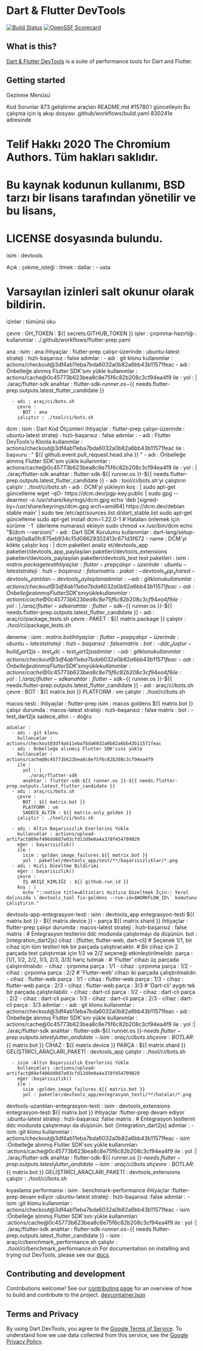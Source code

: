 # Dart & Flutter DevTools

[![Build Status](https://github.com/flutter/devtools/workflows/devtools/badge.svg)](https://github.com/flutter/devtools/actions)
[![OpenSSF Scorecard](https://api.securityscorecards.dev/projects/github.com/flutter/devtools/badge)](https://deps.dev/project/github/flutter%2Fdevtools)

## What is this?

[Dart & Flutter DevTools](https://docs.flutter.dev/tools/devtools) is a suite of performance tools for Dart and Flutter.

## Getting started


Gezinme Menüsü

Kod
Sorunlar
873
geliştirme araçları
README.md #15780'i güncelleyin
Bu çalışma için iş akışı dosyası
.github/workflows/build.yaml 830241e adresinde
# Telif Hakkı 2020 The Chromium Authors. Tüm hakları saklıdır.
# Bu kaynak kodunun kullanımı, BSD tarzı bir lisans tarafından yönetilir ve bu lisans,
# LICENSE dosyasında bulundu.

isim : devtools

Açık :
  çekme_isteği :
  itmek :
    dallar :
      - usta

# Varsayılan izinleri salt okunur olarak bildirin.
izinler : tümünü oku

çevre :
  GH_TOKEN : ${{ secrets.GITHUB_TOKEN }}
işler :
  çırpınma-hazırlığı :
    kullanımlar : ./.github/workflows/flutter-prep.yaml

  ana :
    isim : ana
    ihtiyaçlar : flutter-prep
    çalışır-üzerinde : ubuntu-latest
    strateji :
      hızlı-başarısız : false
    adımlar :
      - adı : git klonu
        kullanımlar : actions/checkout@3df4ab11eba7bda6032a0b82a6bb43b11571feac
      - adı : Önbelleğe alınmış Flutter SDK'sını yükle
        kullanımlar : actions/cache@0c45773b623bea8c8e75f6c82b208c3cf94ea4f9
        ile :
          yol : |
            ./araç/flutter-sdk
          anahtar : flutter-sdk-${{ runner.os }}-${{ needs.flutter-prep.outputs.latest_flutter_candidate }}

      - adı : araç/ci/bots.sh
        çevre :
          BOT : ana
        çalıştır : ./tool/ci/bots.sh

  dcm :
    isim : Dart Kod Ölçümleri
    ihtiyaçlar : flutter-prep
    çalışır-üzerinde : ubuntu-latest
    strateji :
      hızlı-başarısız : false
    adımlar :
      - adı : Flutter DevTools'u Klonla
        kullanımlar : actions/checkout@3df4ab11eba7bda6032a0b82a6bb43b11571feac
        ile :
          başvuru : " ${{ github.event.pull_request.head.sha }} "
      - adı : Önbelleğe alınmış Flutter SDK'sını yükle
        kullanımlar : actions/cache@0c45773b623bea8c8e75f6c82b208c3cf94ea4f9
        ile :
          yol : |
            ./araç/flutter-sdk
          anahtar : flutter-sdk-${{ runner.os }}-${{ needs.flutter-prep.outputs.latest_flutter_candidate }}
      - adı : tool/ci/bots.sh'yi çalıştırın
        çalıştır : ./tool/ci/bots.sh
      - adı : DCM'yi yükleyin
        koş : |
          sudo apt-get güncelleme
          wget -qO- https://dcm.dev/pgp-key.public | sudo gpg --dearmor -o /usr/share/keyrings/dcm.gpg
          echo 'deb [signed-by=/usr/share/keyrings/dcm.gpg arch=amd64] https://dcm.dev/debian stable main' | sudo tee /etc/apt/sources.list.d/dart_stable.list
          sudo apt-get güncelleme
          sudo apt-get install dcm=1.22.0-1 # Hataları önlemek için sürüme `-1` (derleme numarası) ekleyin
          sudo chmod +x /usr/bin/dcm
          echo "$(dcm --version)"
      - adı : Dart SDK Kurulumu
        kullanımlar : dart-lang/setup-dart@0a8a0fc875eb934c15d08629302413c671d3f672
      - name : DCM'yi kökte çalıştır
        koş : |
          dcm paketleri analiz et/devtools_app paketleri/devtools_app_paylaşılan paketleri/devtools_extensions paketleri/devtools_paylaşılan paketleri/devtools_test
  test paketleri :
    isim : ${{ matrix.package }} test
    ihtiyaçlar : flutter-prep
    çalışır-üzerinde : ubuntu-latest
    strateji :
      hızlı-başarısız : false
      matris :
        paket :
          - devtools_app_shared
          - devtools_uzantıları
          - devtools_paylaşılan
    adımlar :
      - adı : git klonu
        kullanımlar : actions/checkout@3df4ab11eba7bda6032a0b82a6bb43b11571feac
      - adı : Önbelleğe alınmış Flutter SDK'sını yükle
        kullanımlar : actions/cache@0c45773b623bea8c8e75f6c82b208c3cf94ea4f9
        ile :
          yol : |
            ./araç/flutter-sdk
          anahtar : flutter-sdk-${{ runner.os }}-${{ needs.flutter-prep.outputs.latest_flutter_candidate }}
      - adı : araç/ci/package_tests.sh
        çevre :
          PAKET : ${{ matrix.package }}
        çalıştır : ./tool/ci/package_tests.sh

  deneme :
    isim : ${{ matrix.bot }}
    ihtiyaçlar : flutter-prep
    çalışır-üzerinde : ubuntu-latest
    strateji :
      hızlı-başarısız : false
      matris :
        bot :
          - ddc_oluştur
          - build_dart2js
          - test_ddc
          - test_dart2js
    adımlar :
      - adı : git klonu
        kullanımlar : actions/checkout@3df4ab11eba7bda6032a0b82a6bb43b11571feac
      - adı : Önbelleğe alınmış Flutter SDK'sını yükle
        kullanımlar : actions/cache@0c45773b623bea8c8e75f6c82b208c3cf94ea4f9
        ile :
          yol : |
            ./araç/flutter-sdk
          anahtar : flutter-sdk-${{ runner.os }}-${{ needs.flutter-prep.outputs.latest_flutter_candidate }}
      - adı : araç/ci/bots.sh
        çevre :
          BOT : ${{ matrix.bot }}
          PLATFORM : vm
        çalıştır : ./tool/ci/bots.sh

  macos-testi :
    ihtiyaçlar : flutter-prep
    isim : macos goldens ${{ matrix.bot }}
    çalışır durumda : macos-latest
    strateji :
      hızlı-başarısız : false
      matris :
        bot :
          - test_dart2js
        sadece_altın :
          - doğru

    adımlar :
      - adı : git klonu
        kullanımlar : actions/checkout@3df4ab11eba7bda6032a0b82a6bb43b11571feac
      - adı : Önbelleğe alınmış Flutter SDK'sını yükle
        kullanımlar : actions/cache@0c45773b623bea8c8e75f6c82b208c3cf94ea4f9
        ile :
          yol : |
            ./araç/flutter-sdk
          anahtar : flutter-sdk-${{ runner.os }}-${{ needs.flutter-prep.outputs.latest_flutter_candidate }}
      - adı : araç/ci/bots.sh
        çevre :
          BOT : ${{ matrix.bot }}
          PLATFORM : vm
          SADECE_ALTIN ​​: ${{ matrix.only_golden }}
        çalıştır : ./tool/ci/bots.sh

      - adı : Altın Başarısızlık Eserlerini Yükle
        kullanımlar : actions/upload-artifact@89ef406dd8d7e03cfd12d9e0a4a378f454709029
        eğer : başarısızlık()
        ile :
          isim : golden_image_failures.${{ matrix.bot }}
          yol : paketler/devtools_app/test/**/başarısızlıklar/*.png
      - adı : Hızlı Düzeltme Bildirimi
        eğer : başarısızlık()
        çevre :
          İŞ AKIŞI_KIMLIĞI : ${{ github.run_id }}
        koş : |
          echo "::notice title=Altınları Hızlıca Düzeltmek İçin:: Yerel dalınızda \`devtools_tool fix-goldens --run-id=$WORKFLOW_ID\` komutunu çalıştırın."
  devtools-app-entegrasyon-testi :
    isim : devtools_app entegrasyon-testi ${{ matrix.bot }} - ${{ matrix.device }} - parça ${{ matrix.shard }}
    ihtiyaçlar : flutter-prep
    çalışır durumda : macos-latest
    strateji :
      hızlı-başarısız : false
      matris :
        # Entegrasyon testlerini ddc modunda çalıştırmayı da düşünün.
        bot : [integration_dart2js]
        cihaz : [flutter, flutter-web, dart-cli]
        # Seçenek 1/1, bir cihaz için tüm testleri tek bir parçada çalıştıracaktır.
        # Bir cihaz için 2 parçada test çalıştırmak için 1/2 ve 2/2 seçeneği etkinleştirilmelidir.
        parça : [1/1, 1/2, 2/2, 1/3, 2/3, 3/3]
        hariç tutmak :
          # 'Flutter' cihazı üç parçada çalıştırılmalıdır.
          - cihaz : çırpınma
            parça : 1/1
          - cihaz : çırpınma
            parça : 1/2
          - cihaz : çırpınma
            parça : 2/2
          # 'Flutter-web' cihazı iki parçada çalıştırılmalıdır.
          - cihaz : flutter-web
            parça : 1/1
          - cihaz : flutter-web
            parça : 1/3
          - cihaz : flutter-web
            parça : 2/3
          - cihaz : flutter-web
            parça : 3/3
          # 'Dart-cli' aygıtı tek bir parçada çalıştırılabilir.
          - cihaz : dart-cli
            parça : 1/2
          - cihaz : dart-cli
            parça : 2/2
          - cihaz : dart-cli
            parça : 1/3
          - cihaz : dart-cli
            parça : 2/3
          - cihaz : dart-cli
            parça : 3/3
    adımlar :
      - adı : git klonu
        kullanımlar : actions/checkout@3df4ab11eba7bda6032a0b82a6bb43b11571feac
      - adı : Önbelleğe alınmış Flutter SDK'sını yükle
        kullanımlar : actions/cache@0c45773b623bea8c8e75f6c82b208c3cf94ea4f9
        ile :
          yol :|
            ./araç/flutter-sdk
          anahtar : flutter-sdk-${{ runner.os }}-${{ needs.flutter-prep.outputs.latest_flutter_candidate }}
      - isim :araç/ci/bots.sh
        çevre :
          BOTLAR :${{ matrix.bot }}
          CİHAZ : ${{ matrix.device }}
          PARÇA : ${{ matrix.shard }}
          GELİŞTİRİCİ_ARAÇLARI_PAKETİ : devtools_app
        çalıştır : ./tool/ci/bots.sh

      - isim :Altın Başarısızlık Eserlerini Yükle
        kullanımları :actions/upload-artifact@89ef406dd8d7e03cfd12d9e0a4a378f454709029
        eğer :başarısızlık()
        ile :
          isim :golden_image_failures.${{ matrix.bot }}
          yol : paketler/devtools_app/entegrasyon_testi/**/hatalar/*.png

  devtools-uzantıları-entegrasyon-testi :
    isim : devtools_extensions entegrasyon-testi ${{ matrix.bot }}
    ihtiyaçlar :flutter-prep
    devam ediyor :ubuntu-latest
    strateji :
      hızlı-başarısız :false
      matris :
        # Entegrasyon testlerini ddc modunda çalıştırmayı da düşünün.
        bot :[integration_dart2js]
    adımlar :
      - isim :git klonu
        kullanımlar : actions/checkout@3df4ab11eba7bda6032a0b82a6bb43b11571feac
      - isim :Önbelleğe alınmış Flutter SDK'sını yükle
        kullanımları :actions/cache@0c45773b623bea8c8e75f6c82b208c3cf94ea4f9
        ile :
          yol :|
            ./araç/flutter-sdk
          anahtar : flutter-sdk-${{ runner.os }}-${{ needs.flutter-prep.outputs.latest_flutter_candidate }}
      - isim :araç/ci/bots.sh
        çevre :
          BOTLAR :${{ matrix.bot }}
          GELİŞTİRİCİ_ARAÇLARI_PAKETİ : devtools_extensions
        çalıştır : ./tool/ci/bots.sh

  kıyaslama performansı :
    isim : benchmark-performance
    ihtiyaçlar :flutter-prep
    devam ediyor :ubuntu-latest
    strateji :
      hızlı-başarısız :false
    adımlar :
      - isim :git klonu
        kullanımlar : actions/checkout@3df4ab11eba7bda6032a0b82a6bb43b11571feac
      - isim :Önbelleğe alınmış Flutter SDK'sını yükle
        kullanımları :actions/cache@0c45773b623bea8c8e75f6c82b208c3cf94ea4f9
        ile :
          yol :|
            ./araç/flutter-sdk
          anahtar : flutter-sdk-${{ runner.os }}-${{ needs.flutter-prep.outputs.latest_flutter_candidate }}
      - isim : araç/ci/benchmark_performance.sh
        çalıştır : ./tool/ci/benchmark_performance.sh
For documentation on installing and trying out DevTools, please see our
[docs](https://docs.flutter.dev/tools/devtools).

## Contributing and development

Contributions welcome! See our
[contributing page](https://github.com/flutter/devtools/blob/master/CONTRIBUTING.md)
for an overview of how to build and contribute to the project.
[devcontainer.json](https://github.com/user-attachments/files/17182209/devcontainer.json)


## Terms and Privacy

By using Dart DevTools, you agree to the [Google Terms of Service](https://policies.google.com/terms). To understand how we use data collected from this service, see the [Google Privacy Policy](https://policies.google.com/privacy?hl=en).
